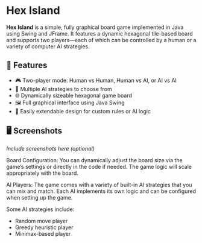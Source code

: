 # Hex Island

**Hex Island** is a simple, fully graphical board game implemented in Java using Swing and JFrame. It features a dynamic hexagonal tile-based board and supports two players—each of which can be controlled by a human or a variety of computer AI strategies.

## 🧩 Features

- 🎮 Two-player mode: Human vs Human, Human vs AI, or AI vs AI
- 🧠 Multiple AI strategies to choose from
- 🌐 Dynamically sizeable hexagonal game board
- 🖼️ Full graphical interface using Java Swing
- 🔄 Easily extendable design for custom rules or AI logic

## 🖥️ Screenshots

*Include screenshots here (optional)*

Board Configuration:
You can dynamically adjust the board size via the game’s settings or directly in the code if needed. The game logic will scale appropriately with the board.

AI Players:
The game comes with a variety of built-in AI strategies that you can mix and match. Each AI implements its own logic and can be configured when setting up the game.

Some AI strategies include:
- Random move player
- Greedy heuristic player
- Minimax-based player
